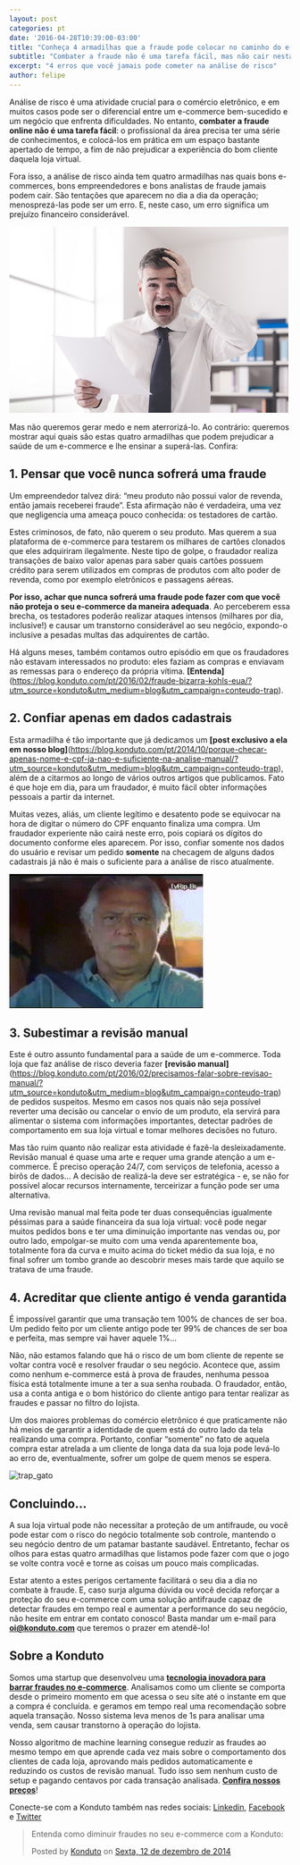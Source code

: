 ```yaml
---
layout: post
categories: pt
date: '2016-04-28T10:39:00-03:00'
title: "Conheça 4 armadilhas que a fraude pode colocar no caminho do e-commerce"
subtitle: "Combater a fraude não é uma tarefa fácil, mas não cair nestas tentações certamente tornará seu caminho muito mais tranquilo"
excerpt: "4 erros que você jamais pode cometer na análise de risco"
author: felipe
---
```


Análise de risco é uma atividade crucial para o comércio eletrônico, e em muitos casos pode ser o diferencial entre um e-commerce bem-sucedido e um negócio que enfrenta dificuldades. No entanto, **combater a fraude online não é uma tarefa fácil**: o profissional da área precisa ter uma série de conhecimentos, e colocá-los em prática em um espaço bastante apertado de tempo, a fim de não prejudicar a experiência do bom cliente daquela loja virtual. 

Fora isso, a análise de risco ainda tem quatro armadilhas nas quais bons e-commerces, bons empreendedores e bons analistas de fraude jamais podem cair. São tentações que aparecem no dia a dia da operação; menosprezá-las pode ser um erro. E, neste caso, um erro significa um prejuízo financeiro considerável.

![cilada](/images/160428-businessman.png)

Mas não queremos gerar medo e nem aterrorizá-lo. Ao contrário: queremos mostrar aqui quais são estas quatro armadilhas que podem prejudicar a saúde de um e-commerce e lhe ensinar a superá-las. Confira: 

## 1. Pensar que você nunca sofrerá uma fraude

Um empreendedor talvez dirá: “meu produto não possui valor de revenda, então jamais receberei fraude”. Esta afirmação não é verdadeira, uma vez que negligencia uma ameaça pouco conhecida: os testadores de cartão. 

Estes criminosos, de fato, não querem o seu produto. Mas querem a sua plataforma de e-commerce para testarem os milhares de cartões clonados que eles adquiriram ilegalmente. Neste tipo de golpe, o fraudador realiza transações de baixo valor apenas para saber quais cartões possuem crédito para serem utilizados em compras de produtos com alto poder de revenda, como por exemplo eletrônicos e passagens aéreas. 

**Por isso, achar que nunca sofrerá uma fraude pode fazer com que você não proteja o seu e-commerce da maneira adequada**. Ao perceberem essa brecha, os testadores poderão realizar ataques intensos (milhares por dia, inclusive!) e causar um transtorno considerável ao seu negócio, expondo-o inclusive a pesadas multas das adquirentes de cartão. 

Há alguns meses, também contamos outro episódio em que os fraudadores não estavam interessados no produto: eles faziam as compras e enviavam as remessas para o endereço da própria vítima. **[Entenda]**(https://blog.konduto.com/pt/2016/02/fraude-bizarra-kohls-eua/?utm_source=konduto&utm_medium=blog&utm_campaign=conteudo-trap).

## 2. Confiar apenas em dados cadastrais 

Esta armadilha é tão importante que já dedicamos um **[post exclusivo a ela em nosso blog]**(https://blog.konduto.com/pt/2014/10/porque-checar-apenas-nome-e-cpf-ja-nao-e-suficiente-na-analise-manual/?utm_source=konduto&utm_medium=blog&utm_campaign=conteudo-trap), além de a citarmos ao longo de vários outros artigos que publicamos. Fato é que hoje em dia, para um fraudador, é muito fácil obter informações pessoais a partir da internet. 

Muitas vezes, aliás, um cliente legítimo e desatento pode se equivocar na hora de digitar o número do CPF enquanto finaliza uma compra. Um fraudador experiente não cairá neste erro, pois copiará os dígitos do documento conforme eles aparecem. Por isso, confiar somente nos dados do usuário e revisar um pedido **somente** na checagem de alguns dados cadastrais já não é mais o suficiente para a análise de risco atualmente. 

![cilada](/images/160428-cilada.gif)

## 3. Subestimar a revisão manual 

Este é outro assunto fundamental para a saúde de um e-commerce. Toda loja que faz análise de risco deveria fazer **[revisão manual]**(https://blog.konduto.com/pt/2016/02/precisamos-falar-sobre-revisao-manual/?utm_source=konduto&utm_medium=blog&utm_campaign=conteudo-trap) de pedidos suspeitos. Mesmo em casos nos quais não seja possível reverter uma decisão ou cancelar o envio de um produto, ela servirá para alimentar o sistema com informações importantes, detectar padrões de comportamento em sua loja virtual e tomar melhores decisões no futuro. 

Mas tão ruim quanto não realizar esta atividade é fazê-la desleixadamente. Revisão manual é quase uma arte e requer uma grande atenção a um e-commerce. É preciso operação 24/7, com serviços de telefonia, acesso a birôs de dados... A decisão de realizá-la deve ser estratégica - e, se não for possível alocar recursos internamente, terceirizar a função pode ser uma alternativa. 

Uma revisão manual mal feita pode ter duas consequências igualmente péssimas para a saúde financeira da sua loja virtual: você pode negar muitos pedidos bons e ter uma diminuição importante nas vendas ou, por outro lado, empolgar-se muito com uma venda aparentemente boa, totalmente fora da curva e muito acima do ticket médio da sua loja, e no final sofrer um tombo grande ao descobrir meses mais tarde que aquilo se tratava de uma fraude. 

## 4. Acreditar que cliente antigo é venda garantida

É impossível garantir que uma transação tem 100% de chances de ser boa. Um pedido feito por um cliente antigo pode ter 99% de chances de ser boa e perfeita, mas sempre vai haver aquele 1%... 

Não, não estamos falando que há o risco de um bom cliente de repente se voltar contra você e resolver fraudar o seu negócio. Acontece que, assim como nenhum e-commerce está à prova de fraudes, nenhuma pessoa física está totalmente imune a ter a sua senha roubada. O fraudador, então, usa a conta antiga e o bom histórico do cliente antigo para tentar realizar as fraudes e passar no filtro do lojista. 

Um dos maiores problemas do comércio eletrônico é que praticamente não há meios de garantir a identidade de quem está do outro lado da tela realizando uma compra. Portanto, confiar “somente” no fato de aquela compra estar atrelada a um cliente de longa data da sua loja pode levá-lo ao erro de, eventualmente, sofrer um golpe de quem menos se espera. 

![trap_gato](/images/160427-trap.gif)

## Concluindo...

A sua loja virtual pode não necessitar a proteção de um antifraude, ou você pode estar com o risco do negócio totalmente sob controle, mantendo o seu negócio dentro de um patamar bastante saudável. Entretanto, fechar os olhos para estas quatro armadilhas que listamos pode fazer com que o jogo se volte contra você e torne as coisas um pouco mais complicadas. 

Estar atento a estes perigos certamente facilitará o seu dia a dia no combate à fraude. E, caso surja alguma dúvida ou você decida reforçar a proteção do seu e-commerce com uma solução antifraude capaz de detectar fraudes em tempo real e aumentar a performance do seu negócio, não hesite em entrar em contato conosco! Basta mandar um e-mail para **[oi@konduto.com](mailto:oi@konduto.com)** que teremos o prazer em atendê-lo! 

## Sobre a Konduto

Somos uma startup que desenvolveu uma **[tecnologia inovadora para barrar fraudes no e-commerce](http://konduto.com/?utm_source=konduto&utm_medium=blog&utm_campaign=conteudo-trap)**. Analisamos como um cliente se comporta desde o primeiro momento em que acessa o seu site até o instante em que a compra é concluída. e geramos em tempo real uma recomendação sobre aquela transação. Nosso sistema leva menos de 1s para analisar uma venda, sem causar transtorno à operação do lojista.

Nosso algoritmo de machine learning consegue reduzir as fraudes ao mesmo tempo em que aprende cada vez mais sobre o comportamento dos clientes de cada loja, aprovando mais pedidos automaticamente e reduzindo os custos de revisão manual. Tudo isso sem nenhum custo de setup e pagando centavos por cada transação analisada. **[Confira nossos preços](http://konduto.com/pt/pricing/?utm_source=konduto&utm_medium=blog&utm_campaign=conteudo-cbfault)**! 

Conecte-se com a Konduto também nas redes sociais: [Linkedin](https://www.linkedin.com/company/konduto), [Facebook](https://www.facebook.com/konduto) e [Twitter](https://twitter.com/KondutoBR)  

<div id="fb-root"></div><script>(function(d, s, id) {  var js, fjs = d.getElementsByTagName(s)[0];  if (d.getElementById(id)) return;  js = d.createElement(s); js.id = id;  js.src = "//connect.facebook.net/pt_BR/sdk.js#xfbml=1&version=v2.3";  fjs.parentNode.insertBefore(js, fjs);}(document, 'script', 'facebook-jssdk'));</script><div class="fb-post" data-href="https://www.facebook.com/konduto/videos/613187352119217/" data-width="650"><div class="fb-xfbml-parse-ignore"><blockquote cite="https://www.facebook.com/konduto/videos/613187352119217/"><p>Entenda como diminuir fraudes no seu e-commerce com a Konduto:</p>Posted by <a href="https://www.facebook.com/konduto/">Konduto</a> on&nbsp;<a href="https://www.facebook.com/konduto/videos/613187352119217/">Sexta, 12 de dezembro de 2014</a></blockquote></div></div>

